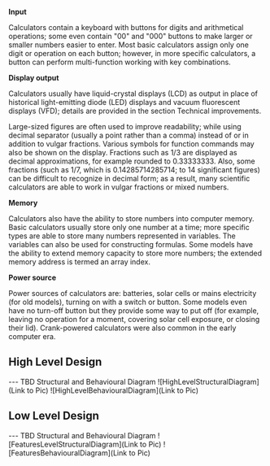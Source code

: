 **Input**

Calculators contain a keyboard with buttons for digits and arithmetical operations; some even contain "00" and "000" buttons to make larger or smaller numbers easier to enter. Most basic calculators assign only one digit or operation on each button; however, in more specific calculators, a button can perform multi-function working with key combinations.

**Display output**

Calculators usually have liquid-crystal displays (LCD) as output in place of historical light-emitting diode (LED) displays and vacuum fluorescent displays (VFD); details are provided in the section Technical improvements.

Large-sized figures are often used to improve readability; while using decimal separator (usually a point rather than a comma) instead of or in addition to vulgar fractions. Various symbols for function commands may also be shown on the display. Fractions such as ​1/3 are displayed as decimal approximations, for example rounded to 0.33333333. Also, some fractions (such as ​1/7, which is 0.14285714285714; to 14 significant figures) can be difficult to recognize in decimal form; as a result, many scientific calculators are able to work in vulgar fractions or mixed numbers.

**Memory**

Calculators also have the ability to store numbers into computer memory. Basic calculators usually store only one number at a time; more specific types are able to store many numbers represented in variables. The variables can also be used for constructing formulas. Some models have the ability to extend memory capacity to store more numbers; the extended memory address is termed an array index.

**Power source**

Power sources of calculators are: batteries, solar cells or mains electricity (for old models), turning on with a switch or button. Some models even have no turn-off button but they provide some way to put off (for example, leaving no operation for a moment, covering solar cell exposure, or closing their lid). Crank-powered calculators were also common in the early computer era.

## High Level Design 

--- TBD Structural and Behavioural Diagram
![HighLevelStructuralDiagram](Link to Pic)
![HighLevelBehaviouralDiagram](Link to Pic)

## Low Level Design 

--- TBD Structural and Behavioural Diagram
![FeaturesLevelStructuralDiagram](Link to Pic)
![FeaturesBehaviouralDiagram](Link to Pic)
